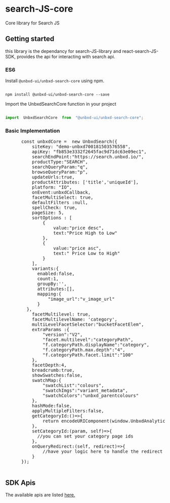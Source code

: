 # search-JS-core
Core library for Search JS

## Getting started
this library is the dependancy for search-JS-library and react-search-JS-SDK, provides the api for interacting with search api.
### ES6

Install `@unbxd-ui/unbxd-search-core` using npm.

  

```shell

npm install @unbxd-ui/unbxd-search-core --save

```

  

Import the UnbxdSearchCore function in your project

  

```js

import  UnbxdSearchCore  from  "@unbxd-ui/unbxd-search-core";

```

 <h3>Basic Implementation</h3>
  <div>
  <pre style="white-space: pre;">
      const unbxdCore =  new UnbxdSearch({
          siteKey: "demo-unbxd700181503576558",
          apiKey: "fb853e3332f2645fac9d71dc63e09ec1",
          searchEndPoint:"https://search.unbxd.io/",
          productType:"SEARCH",
          searchQueryParam:"q",
          browseQueryParam:"p",
          updateUrls:true,
          productAttributes: ['title','uniqueId'],
          platform: "IO",
          onEvent:unbxdCallback,
          facetMultiSelect: true,
          defaultFilters :null,
          spellCheck: true,
          pageSize: 5,
          sortOptions : [
              {
                  value:"price desc",
                  text:"Price High to Low"
              },
              {
                  value:"price asc",
                  text:" Price Low to High"
              }
          ],
          variants:{
            enabled:false,
            count:1,
            groupBy:'',
            attributes:[],
            mapping:{
                "image_url":"v_image_url"
            }
        },
          facetMultilevel: true,
          facetMultilevelName: 'category',
          multiLevelFacetSelector:"bucketFacetElem",
          extraParams :{
              "version":"V2",
              "facet.multilevel":"categoryPath",
              "f.categoryPath.displayName":"category",
              "f.categoryPath.max.depth":"4",
              "f.categoryPath.facet.limit":"100"
          },
          facetDepth:4,
          breadcrumb:true,
          showSwatches:false,
          swatchMap:{
              "swatchList":"colours",
              "swatchImgs":"variant_metadata",
              "swatchColors":"unbxd_parentcolours"
          },
          hashMode:false,
          applyMultipleFilters:false,
          getCategoryId:()=>{
              return encodeURIComponent(window.UnbxdAnalyticsConf["page"])
          },
          setCategoryId:(param, self)=>{
            //you can set your category page ids
          },
          onQueryRedirect:(self, redirect)=>{
              //have your logic here to handle the redirect 
          }
      });
  </pre>
</div>

## SDK Apis

The available apis are listed <a href="https://cxdoc.unbxd.io/search-JS-core/global.html">here.</a>

